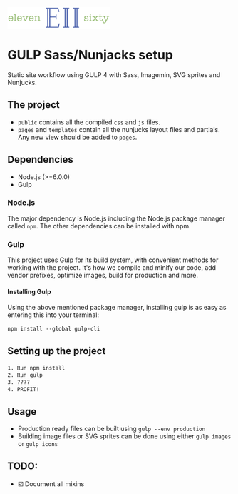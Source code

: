 ![logo](https://github.com/mariojankovic/e2/blob/master/assets/images/e2.png?raw=true)

# GULP Sass/Nunjacks setup
Static site workflow using GULP 4 with Sass, Imagemin, SVG sprites and Nunjucks.

## The project
- `public` contains all the compiled `css` and `js` files.
- `pages` and `templates` contain all the nunjucks layout files and partials. Any new view should be added to `pages`.

## Dependencies
- Node.js (>=6.0.0)
- Gulp

### Node.js

The major dependency is Node.js including the Node.js package manager called `npm`. The other dependencies can be installed with npm.

### Gulp

This project uses Gulp for its build system, with convenient methods for working with the project. It's how we compile and minify our code, add vendor prefixes, optimize images, build for production and more.

#### Installing Gulp

Using the above mentioned package manager, installing gulp is as easy as entering this into your terminal:

```
npm install --global gulp-cli
```

## Setting up the project
```
1. Run npm install
2. Run gulp
3. ????
4. PROFIT!
```

## Usage
- Production ready files can be built using `gulp --env production`
- Building image files or SVG sprites can be done using either `gulp images` or `gulp icons`

## TODO:
- ️️☑️ Document all mixins
